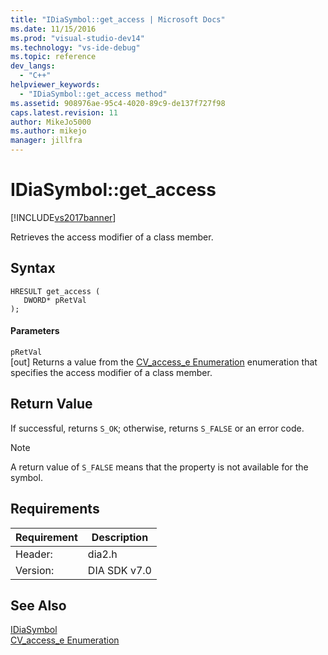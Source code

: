 ```yaml
---
title: "IDiaSymbol::get_access | Microsoft Docs"
ms.date: 11/15/2016
ms.prod: "visual-studio-dev14"
ms.technology: "vs-ide-debug"
ms.topic: reference
dev_langs: 
  - "C++"
helpviewer_keywords: 
  - "IDiaSymbol::get_access method"
ms.assetid: 908976ae-95c4-4020-89c9-de137f727f98
caps.latest.revision: 11
author: MikeJo5000
ms.author: mikejo
manager: jillfra
---
```

# IDiaSymbol::get_access
[!INCLUDE[vs2017banner](../../includes/vs2017banner.md)]

Retrieves the access modifier of a class member.  
  
## Syntax  
  
```cpp#  
HRESULT get_access (   
   DWORD* pRetVal  
);  
```  
  
#### Parameters  
 `pRetVal`  
 [out] Returns a value from the [CV_access_e Enumeration](../../debugger/debug-interface-access/cv-access-e.md) enumeration that specifies the access modifier of a class member.  
  
## Return Value  
 If successful, returns `S_OK`; otherwise, returns `S_FALSE` or an error code.  
  
> [!NOTE]
>  A return value of `S_FALSE` means that the property is not available for the symbol.  
  
## Requirements  
  
|Requirement|Description|  
|-----------------|-----------------|  
|Header:|dia2.h|  
|Version:|DIA SDK v7.0|  
  
## See Also  
 [IDiaSymbol](../../debugger/debug-interface-access/idiasymbol.md)   
 [CV_access_e Enumeration](../../debugger/debug-interface-access/cv-access-e.md)
